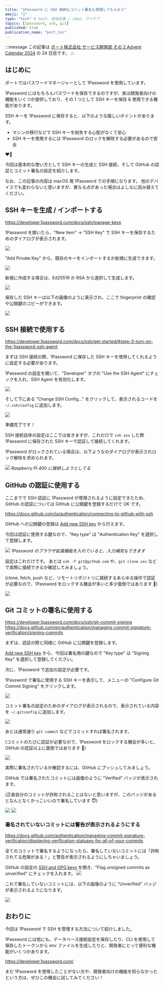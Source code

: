 ```yaml
---
title: "1Password に SSH 接続もコミット署名も管理してもらおう"
emoji: "🔏"
type: "tech" # tech: 技術記事 / idea: アイデア
topics: [1password, ssh, git]
published: true
publication_name: "port_inc"
---
```


:::message
この記事は [ポート株式会社 サービス開発部 その 2 Advent Calendar 2024](https://adventar.org/calendars/10779) の 24 日目です。
:::

## はじめに

ポートではパスワードマネージャーとして 1Password を使用しています。

1Password にはもちろんパスワードを保存できるのですが、実は開発者向けの機能をいくつか提供しており、その 1 つとして SSH キーを保存 & 使用できる機能があります。

SSH キーを 1Password に保存すると、以下のような嬉しいポイントがあります。

- マシンの移行などで SSH キーを紛失する心配がなくて安心
- SSH キーを使用するには 1Password のロックを解除する必要があるので安全

❤️‍🔥

今回は基本的な使い方として SSH キーの生成と SSH 接続、そして GitHub の認証とコミット署名の設定を紹介します。

なお、この記事の内容は macOS 用 1Password での手順になります。
他のデバイスでも変わらないと思いますが、異なる点があった場合はよしなに読み替えてください。

## SSH キーを生成 / インポートする

https://developer.1password.com/docs/ssh/manage-keys

1Password を開いたら、"New item" → "SSH Key" で SSH キーを保存するためのダイアログが表示されます。

![](/images/happy-1password-ssh/new-ssh-add-new.png)

"Add Private Key" から、既存のキーをインポートするか新規に生成できます。

![](/images/happy-1password-ssh/new-ssh-new-item.png)

新規に作成する場合は、Ed25519 か RSA から選択して生成します。

![](/images/happy-1password-ssh/new-ssh-gen.png)

保存した SSH キーは以下の画像のように表示され、ここで fingerprint の確認や公開鍵のコピーができます。

![](/images/happy-1password-ssh/new-ssh-item.png)

## SSH 接続で使用する

https://developer.1password.com/docs/ssh/get-started/#step-3-turn-on-the-1password-ssh-agent

まずは SSH 接続の際、1Password に保存した SSH キーを使用してくれるように設定する必要があります。

1Password の設定を開いて、"Developer" タブの "Use the SSH Agent" にチェックを入れ、SSH Agent を有効化します。

![](/images/happy-1password-ssh/use-ssh-enable-agent.png)

そして下にある "Change SSH Config..." をクリックして、表示されるコードを `~/.ssh/config` に追加します。

![](/images/happy-1password-ssh/use-ssh-agent-config.png)

準備完了です！

SSH 接続自体の設定はここでは省きますが、これだけで `ssh xxx` した際 1Password に保存された SSH キーで認証して接続してくれます。

1Password がロックされている場合は、以下ようなのダイアログが表示されロック解除を求められます。

![](/images/happy-1password-ssh/use-ssh-request-access.png)
_Raspberry Pi 400 に接続しようとしてる_

## GitHub の認証に使用する

ここまでで SSH 認証に 1Password が使用されるように設定できたため、GitHub の認証については GitHub に公開鍵を登録するだけで OK です。

https://docs.github.com/ja/authentication/connecting-to-github-with-ssh

GitHub への公開鍵の登録は [Add new SSH key](https://github.com/settings/ssh/new) から行えます。

今回は認証に使用する鍵なので、"Key type" は "Authentication Key" を選択して登録します。

![](/images/happy-1password-ssh/gh-auth-new-auth-key.png)
_1Password のブラウザ拡張機能を入れていると、入力補完もできます_

設定はこれだけです。
あとは `ssh -T git@github.com` や、`git clone xxx` などで実際に接続できるか確認してみましょう。

(clone, fetch, push など、リモートリポジトリに接続するあらゆる操作で認証が必要なので、1Password をロックする機会が多いと多少面倒ではあります 🫤)

![](/images/happy-1password-ssh/gh-auth-request-access.png)

## Git コミットの署名に使用する

https://developer.1password.com/docs/ssh/git-commit-signing
https://docs.github.com/en/authentication/managing-commit-signature-verification/signing-commits

まずは、認証の際と同様に GitHub に公開鍵を登録します。

[Add new SSH key](https://github.com/settings/ssh/new) から、今回は署名用の鍵なので "Key type" は "Signing Key" を選択して登録してください。

次に、1Password で追加の設定が必要です。

1Password で署名に使用する SSH キーを表示して、メニューの "Configure Git Commit Signing" をクリックします。

![](/images/happy-1password-ssh/sign-commit-new-sign-key.png)

コミット署名の設定のためのダイアログが表示されるので、表示されている内容を `~/.gitconfig` に追加します。

![](/images/happy-1password-ssh/sign-commit-config.png)

あとは通常通り `git commit` などでコミットすれば署名されます。

(コミットのたびに認証が必要なので、1Password をロックする機会が多いと、GitHub の認証以上に面倒ではあります 🫤)

![](/images/happy-1password-ssh/sign-commit-request-access.png)

実際に署名されているか確認するには、GitHub にプッシュしてみましょう。

GitHub では署名されたコミットには画像のように "Verified" バッジが表示されます。

(正直自分のコミットが詐称されることはないと思いますが、このバッジがあるとなんとなくかっこいいので署名しています 😇)

![](/images/happy-1password-ssh/sign-commit-verified-badge.png)
![](/images/happy-1password-ssh/sign-commit-verified-detail.png)

### 署名されていないコミットには警告が表示されるようにする

https://docs.github.com/authentication/managing-commit-signature-verification/displaying-verification-statuses-for-all-of-your-commits

全てのコミットで署名するようになったら、署名していないコミットには「詐称されてる危険がある！」と警告が表示されるようにしちゃいましょう。

GitHub の設定の [SSH and GPG keys](https://github.com/settings/keys) を開き、"Flag unsigned commits as unverified" にチェックを入れます。
![](/images/happy-1password-ssh/vigilant-mode-setting.png)

これで署名していないコミットには、以下の画像のように "Unverified" バッジが表示されるようになります。

![](/images/happy-1password-ssh/vigilant-mode-unverified.png)

## おわりに

今回は 1Password で SSH を管理する方法について紹介しました。

1Password には他にも、データベース接続設定を保存したり、CLI を使用して保存したトークンから env ファイルを生成したりと、開発者にとって便利な機能がいくつかあります。

https://developer.1password.com/

まだ 1Password を使用したことがない方や、開発者向けの機能を知らなかったという方は、ぜひこの機会に試してみてください！
